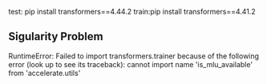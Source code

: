 test: pip install transformers==4.44.2
train:pip install transformers==4.41.2

## Sigularity Problem
RuntimeError: Failed to import transformers.trainer because of the following error (look up to see its traceback):
cannot import name 'is_mlu_available' from 'accelerate.utils'
